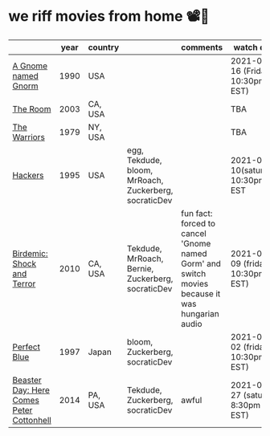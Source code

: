 # we riff movies from home 📽️🍿

|                                                                                   | year | country |                                                       | comments                                                                                       | watch date                       |     |     |     |     |     |     |
| --------------------------------------------------------------------------------- | ---- | ------- | ----------------------------------------------------- | ---------------------------------------------------------------------------------------------- | -------------------------------- | --- | --- | --- | --- | --- | --- |
|[A Gnome named Gnorm](https://www.imdb.com/title/tt0109912)|1990|USA||| 2021-04-16 (Friday 10:30pm EST) 
|[The Room](https://www.imdb.com/title/tt0368226/)|2003|CA, USA|||TBA
|[The Warriors](https://www.imdb.com/title/tt0080120/)|1979|NY, USA|||TBA
|[Hackers](https://www.imdb.com/title/tt0113243/)|1995|USA| egg, Tekdude, bloom, MrRoach, Zuckerberg, socraticDev||2021-04-10(saturday) 10:30pm EST 
|[Birdemic: Shock and Terror](https://www.imdb.com/title/tt1316037/)               | 2010 | CA, USA | Tekdude, MrRoach, Bernie, Zuckerberg, socraticDev     | fun fact: forced to cancel 'Gnome named Gorm' and switch movies because it was hungarian audio | 2021-04-09 (friday 10:30pm EST)  |     |     |     |     |     |     |                                           |  |     |     |     |     |     |     |
| [Perfect Blue](https://www.imdb.com/title/tt0156887/)                             | 1997 | Japan   | bloom, Zuckerberg, socraticDev                        |                                                                                                | 2021-04-02 (friday 10:30pm EST)  |     |     |     |     |     |     |
| [Beaster Day: Here Comes Peter Cottonhell](https://www.imdb.com/title/tt4065066/) | 2014 | PA, USA | Tekdude, Zuckerberg, socraticDev                      | awful                                                                                          | 2021-03-27 (saturday 8:30pm EST) |     |     |     |     |     |     |

